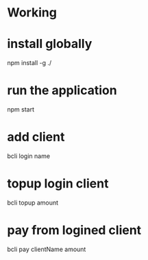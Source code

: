 # Working

# install globally
npm install -g ./

# run the application
npm start

# add client 
bcli login name

# topup login client
bcli topup amount


# pay from logined client
bcli pay clientName amount